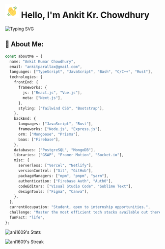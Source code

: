 # <img src="assets/wave.gif" alt="Hi" height="45" width="45"/> Hello, I'm Ankit Kr. Chowdhury

![Typing SVG](https://readme-typing-svg.herokuapp.com?font=Fira+Code&pause=1000&random=false&width=435&lines=Software+Developer;Open-Source+Contributor;B.Tech+Computer+Science+Student;3%2B+Years+of+Coding+Experience)

## 💫 About Me:

```typescript
const aboutMe = {
  name: "Ankit Kumar Chowdhury",
  email: "ankitparallax@gmail.com",
  languages: ["TypeScript", "JavaScript", "Bash", "C/C++", "Rust"],
  technologies: {
    frontEnd: {
      frameworks: {
        js: ["React.js", "Vue.js"],
        meta: ["Next.js"],
      },
      styling: ["Tailwind CSS", "Bootstrap"],
    },
    backEnd: {
      languages: ["JavaScript", "Rust"],
      frameworks: ["Node.js", "Express.js"],
      orm: ["Mongoose", "Prisma"],
      baas: ["Firebase"],
    },
    databases: ["PostgreSQL", "MongoDB"],
    libraries: ["GSAP", "Framer Motion", "Socket.io"],
    misc: {
      serverless: ["Vercel", "Netlify"],
      versionControl: ["Git", "GitHub"],
      packageManagers: ["npm", "pnpm", "yarn"],
      authentication: ["Firebase Auth", "Auth0"],
      codeEditors: ["Visual Studio Code", "Sublime Text"],
      designTools: ["Figma", "Canva"],
    },
  },
  currentOccupation: "Student, open to internship opportunities.",
  challenge: "Master the most efficient tech stacks available out there.",
  funFact: "life",
};
```

![ani1609's Stats](https://github-readme-stats.vercel.app/api?username=ani1609&theme=algolia&show_icons=true&hide_border=true&count_private=true)

![ani1609's Streak](https://github-readme-streak-stats.herokuapp.com/?user=ani1609&theme=algolia&hide_border=true)
